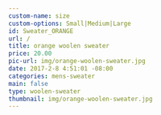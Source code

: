 ```yaml
---
custom-name: size
custom-options: Small|Medium|Large
id: Sweater_ORANGE
url: /
title: orange woolen sweater
price: 20.00
pic-url: img/orange-woolen-sweater.jpg
date: 2017-2-8 4:51:01 -08:00
categories: mens-sweater
main: false
type: woolen-sweater
thumbnail: img/orange-woolen-sweater.jpg
---
```

